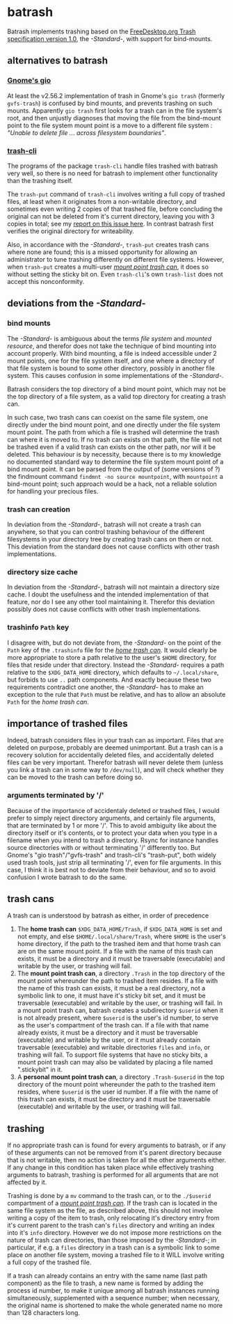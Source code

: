 # batrash

Batrash implements trashing based on the [FreeDesktop.org Trash specification version 1.0]( https://specifications.freedesktop.org/trash-spec/trashspec-1.0.html), the _-Standard-_, with support for bind-mounts.

## alternatives to batrash

### [Gnome's gio](https://developer.gnome.org/gio/stable/gio.html)
At least the v2.56.2 implementation of trash in Gnome's `gio trash` (formerly `gvfs-trash`) is confused by bind mounts, and prevents trashing on such mounts. Apparently `gio trash` first looks for a trash can in the file system's root, and then unjustly diagnoses that moving the file from the bind-mount point to the file system mount point is a move to a different file system : _"Unable to delete file ... across filesystem boundaries"_.

### [trash-cli](https://github.com/andreafrancia/trash-cli)
The programs of the package `trash-cli` handle files trashed with batrash very well, so there is no need for batrash to implement other functionality than the trashing itself.

The `trash-put` command of `trash-cli` involves writing a full copy of trashed files, at least when it originates from a non-writable directory, and sometimes even writing 2 copies of that trashed file, before concluding the original can not be deleted from it's current directory, leaving you with 3 copies in total; see my [report on this issue here](https://github.com/andreafrancia/trash-cli/issues/133). In contrast batrash first verifies the original directory for writeability.

Also, in accordance with the _-Standard-_, `trash-put` creates trash cans where none are found; this is a missed opportunity for allowing an administrator to tune trashing differently on different file systems. However, when `trash-put` creates a multi-user [_mount point trash can_](#trash-cans), it does so without setting the sticky bit on. Even `trash-cli`'s own `trash-list` does not accept this nonconformity.

## deviations from the _-Standard-_

### bind mounts
The _-Standard-_ is ambiguous about the terms _file system_ and _mounted resource_, and therefor does not take the technique of bind mounting into account properly. With bind mounting, a file is indeed accessible under 2 mount points, one for the file system itself, and one where a directory of that file system is bound to some other directory, possibly in another file system. This causes confusion in some implementations of the _-Standard-_.

Batrash considers the top directory of a bind mount point, which may not be the top directory of a file system, as a valid top directory for creating a trash can.

In such case, two trash cans can coexist on the same file system, one directly under the bind mount point, and one directly under the file system mount point. The path from which a file is trashed will determine the trash can where it is moved to. If no trash can exists on that path, the file will not be trashed even if a valid trash can exists on the other path, nor will it be deleted. This behaviour is by necessity, because there is to my knowledge no documented standard way to determine the file system mount point of a bind mount point. It can be parsed from the output of (some versions of ?) the findmount command `findmnt -no source mountpoint`, with `mountpoint` a bind-mount point; such approach would be a hack, not a reliable solution for handling your precious files.

### trash can creation
In deviation from the _-Standard-_, batrash will not create a trash can anywhere, so that you can control trashing behaviour of the different filesystems in your directory tree by creating trash cans on them or not. This deviation from the standard does not cause conflicts with other trash implementations.

### directory size cache
In deviation from the _-Standard-_, batrash will not maintain a directory size cache. I doubt the usefulness and the intended implementation of that feature, nor do I see any other tool maintaining it. Therefor this deviation possibly does not cause conflicts with other trash implementations.

### trashinfo `Path` key
I disagree with, but do not deviate from, the _-Standard-_ on the point of the `Path` key of the `.trashinfo` file for the [_home trash can_](#trash-cans). It would clearly be more appropriate to store a path relative to the user's `$HOME` directory, for files that reside under that directory. Instead the _-Standard-_ requires a path relative to the `$XDG_DATA_HOME` directory, which defaults to `~/.local/share`, but forbids to use `..` path components. And exactly because these two requirements contradict one another, the _-Standard-_ has to make an exception to the rule that `Path` must be relative, and has to allow an absolute `Path` for the _home trash can_.

## importance of trashed files
Indeed, batrash considers files in your trash can as important. Files that are deleted on purpose, probably are deemed unimportant. But a trash can is a recovery solution for accidentally deleted files, and accidentally deleted files can be very important. Therefor batrash will never delete them (unless you link a trash can in some way to `/dev/null`), and will check whether they can be moved to the trash can before doing so.

### arguments terminated by '/'
Because of the importance of accidentaly deleted or trashed files, I would prefer to simply reject directory arguments, and certainly file arguments, that are terminated by 1 or more '/'. This to avoid ambiguity like about the directory itself or it's contents, or to protect your data when you type in a filename when you intend to trash a directory. Rsync for instance handles source directories with or without terminating '/' differently too. But Gnome's "gio trash"/"gvfs-trash" and trash-cli's "trash-put", both widely used trash tools, just strip all terminating '/', even for file arguments. In this case, I think it is best not to deviate from their behaviour, and so to avoid confusion I wrote batrash to do the same.

## trash cans
A trash can is understood by batrash as either, in order of precedence

1. The **home trash can** `$XDG_DATA_HOME/Trash`, if `$XDG_DATA_HOME` is set and not empty, and else `$HOME/.local/share/Trash`, where `$HOME` is the user's home directory, if the path to the trashed item and that home trash can are on the same mount point. If a file with the name of this trash can exists, it must be a directory and it must be traversable (executable) and writable by the user, or trashing will fail.
2. The **mount point trash can**, a directory `.Trash` in the top directory of the mount point whereunder the path to trashed item resides. If a file with the name of this trash can exists, it must be a real directory, not a symbolic link to one, it must have it's sticky bit set, and it must be traversable (executable) and writable by the user, or trashing will fail. In a mount point trash can, batrash creates a subdirectory `$userid` when it is not already present, where `$userid` is the user's id number, to serve as the user's compartment of the trash can. If a file with that name already exists, it must be a directory and it must be traversable (executable) and writable by the user, or it must already contain traversable (executable) and writable directories `files` and `info`, or trashing will fail. To support file systems that have no sticky bits, a mount point trash can may also be validated by placing a file named ".stickybit" in it.
3. A **personal mount point trash can**, a directory `.Trash-$userid` in the top directory of the mount point whereunder the path to the trashed item resides, where `$userid` is the user id number. If a file with the name of this trash can exists, it must be directory and it must be traversable (executable) and writable by the user, or trashing will fail.

## trashing
If no appropriate trash can is found for every arguments to batrash, or if any of these arguments can not be removed from it's parent directory because that is not writable, then no action is taken for all the other arguments either. If any change in this condition has taken place while effectively trashing arguments to batrash, trashing is performed for all arguments that are not affected by it.

Trashing is done by a `mv` command to the trash can, or to the `./$userid` compartment of a [_mount point trash can_](#trash-cans). If the trash can is located in the same file system as the file, as described above, this should not involve writing a copy of the item to trash, only relocating it's directory entry from it's current parent to the trash can's `files` directory and writing an index into it's `info` directory. However we do not impose more restrictions on the nature of trash can directories, than those imposed by the _-Standard-_; in particular, if e.g. a `files` directory in a trash can is a symbolic link to some place on another file system, moving a trashed file to it WILL involve writing a full copy of the trashed file.

If a trash can already contains an entry with the same name (last path component) as the file to trash, a new name is formed by adding the process id number, to make it unique among all batrash instances running simultaneously, supplemented with a sequence number; when necessary, the original name is shortened to make the whole generated name no more than 128 characters long.

